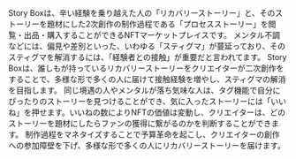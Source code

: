 Story Boxは、辛い経験を乗り越えた人の「リカバリーストーリー」と、そのストーリーを題材にした2次創作の制作過程である「プロセスストーリー」を閲覧・出品・購入することができるNFTマーケットプレイスです。  メンタル不調などには、偏見や差別といった、いわゆる「スティグマ」が蔓延っており、そのスティグマを解消するには、「経験者との接触」が重要だと言われてます。 Story Boxは、誰しもが持っているリカバリーストーリーをクリエイターが二次創作をすることで、多様な形で多くの人に届けて接触経験を増やし、スティグマの解消を目指します。  同じ境遇の人やメンタルが落ち気味な人は、タグ機能で自分にぴったりのストーリーを見つけることができ、気に入ったストーリーには「いいね」を押せます。いいねの数によりNFTの価値は変動し、クリエイターは、どのストーリーを題材にしたらファンの獲得に繋がるのかを判断することができます。  制作過程をマネタイズすることで予算革命を起こし、クリエイターの創作への参加障壁を下げ、多様な形で多くの人にリカバリーストーリーを届けます。
